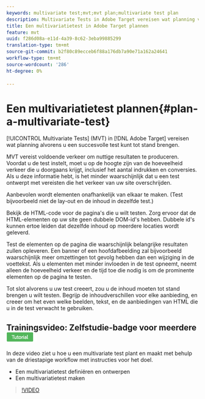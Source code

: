 ```yaml
---
keywords: multivariate test;mvt;mvt plan;multivariate test plan
description: Multivariate Tests in Adobe Target vereisen wat planning voordat u een succesvolle test kunt maken.
title: Een multivariatietest in Adobe Target plannen
feature: mvt
uuid: f286d08a-e11d-4a39-8c62-3eba99885299
translation-type: tm+mt
source-git-commit: b2f80c89ecceb6f88a176db7a90e71a162a24641
workflow-type: tm+mt
source-wordcount: '286'
ht-degree: 0%

---
```



# Een multivariatietest plannen{#plan-a-multivariate-test}

[!UICONTROL Multivariate Tests] (MVT) in [!DNL Adobe Target] vereisen wat planning alvorens u een succesvolle test kunt tot stand brengen.

MVT vereist voldoende verkeer om nuttige resultaten te produceren. Voordat u de test instelt, moet u op de hoogte zijn van de hoeveelheid verkeer die u doorgaans krijgt, inclusief het aantal indrukken en conversies. Als u deze informatie hebt, is het minder waarschijnlijk dat u een test ontwerpt met vereisten die het verkeer van uw site overschrijden.

Aanbevolen wordt elementen onafhankelijk van elkaar te maken. (Test bijvoorbeeld niet de lay-out en de inhoud in dezelfde test.)

Bekijk de HTML-code voor de pagina&#39;s die u wilt testen. Zorg ervoor dat de HTML-elementen op uw site geen dubbele DOM-id&#39;s hebben. Dubbele id&#39;s kunnen ertoe leiden dat dezelfde inhoud op meerdere locaties wordt geleverd.

Test de elementen op de pagina die waarschijnlijk belangrijke resultaten zullen opleveren. Een banner of een hoofdafbeelding zal bijvoorbeeld waarschijnlijk meer omzettingen tot gevolg hebben dan een wijziging in de voettekst. Als u elementen met minder invloeden in de test opneemt, neemt alleen de hoeveelheid verkeer en de tijd toe die nodig is om de prominente elementen op de pagina te testen.

Tot slot alvorens u uw test creeert, zou u de inhoud moeten tot stand brengen u wilt testen. Begrijp de inhoudverschillen voor elke aanbieding, en creeer om het even welke beelden, tekst, en de aanbiedingen van HTML die u in de test verwacht te gebruiken.

## Trainingsvideo: Zelfstudie-badge voor meerdere ![tests maken (9:25)](/help/assets/tutorial.png)

In deze video ziet u hoe u een multivariate test plant en maakt met behulp van de driestapige workflow met instructies voor het doel.

* Een multivariatietest definiëren en ontwerpen
* Een multivariatietest maken

>[!VIDEO](https://video.tv.adobe.com/v/17395)